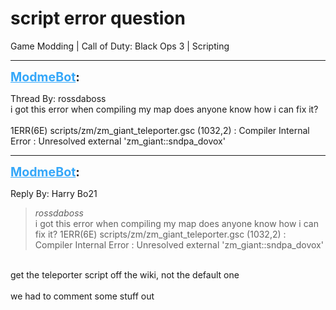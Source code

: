 # script error question
Game Modding | Call of Duty: Black Ops 3 | Scripting

---
<strong style="font-size: 1.4em;"><span style="text-decoration: underline;text-decoration-color: #34a7f9;"><span style="color:#34a7f9;">ModmeBot</span></span>:</strong>

<p>Thread By: rossdaboss<br />i got this error when compiling my map does anyone know how i can fix it?<br /> <br />1ERR(6E) scripts/zm/zm_giant_teleporter.gsc (1032,2) : Compiler Internal Error : Unresolved external &#39;zm_giant::sndpa_dovox&#39;</p>

---
<strong style="font-size: 1.4em;"><span style="text-decoration: underline;text-decoration-color: #34a7f9;"><span style="color:#34a7f9;">ModmeBot</span></span>:</strong>

<p>Reply By: Harry Bo21<br /><blockquote><em>rossdaboss</em><br />i got this error when compiling my map does anyone know how i can fix it?   1ERR(6E) scripts/zm/zm_giant_teleporter.gsc (1032,2) : Compiler Internal Error : Unresolved external &#39;zm_giant::sndpa_dovox&#39;</blockquote><br /> get the teleporter script off the wiki, not the default one<br /> <br />we had to comment some stuff out</p>
